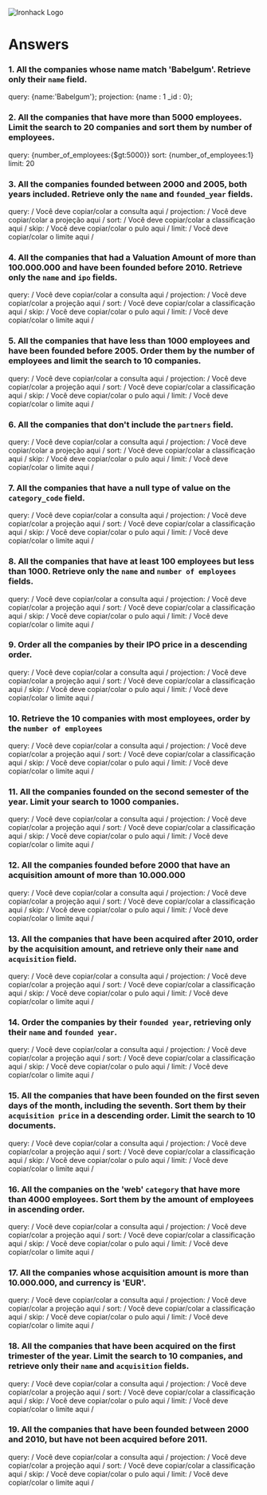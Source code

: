 ![Ironhack Logo](https://i.imgur.com/1QgrNNw.png)

# Answers

### 1. All the companies whose name match 'Babelgum'. Retrieve only their `name` field.

query: {name:'Babelgum'};
projection: {name : 1 _id : 0};


### 2. All the companies that have more than 5000 employees. Limit the search to 20 companies and sort them by **number of employees**.

query: {number_of_employees:{$gt:5000}}
sort: {number_of_employees:1}
limit: 20

### 3. All the companies founded between 2000 and 2005, both years included. Retrieve only the `name` and `founded_year` fields.

query: / Você deve copiar/colar a consulta aqui /
projection: / Você deve copiar/colar a projeção aqui /
sort: / Você deve copiar/colar a classificação aqui /
skip: / Você deve copiar/colar o pulo aqui /
limit: / Você deve copiar/colar o limite aqui /

### 4. All the companies that had a Valuation Amount of more than 100.000.000 and have been founded before 2010. Retrieve only the `name` and `ipo` fields.

query: / Você deve copiar/colar a consulta aqui /
projection: / Você deve copiar/colar a projeção aqui /
sort: / Você deve copiar/colar a classificação aqui /
skip: / Você deve copiar/colar o pulo aqui /
limit: / Você deve copiar/colar o limite aqui /

### 5. All the companies that have less than 1000 employees and have been founded before 2005. Order them by the number of employees and limit the search to 10 companies.

query: / Você deve copiar/colar a consulta aqui /
projection: / Você deve copiar/colar a projeção aqui /
sort: / Você deve copiar/colar a classificação aqui /
skip: / Você deve copiar/colar o pulo aqui /
limit: / Você deve copiar/colar o limite aqui /

### 6. All the companies that don't include the `partners` field.

query: / Você deve copiar/colar a consulta aqui /
projection: / Você deve copiar/colar a projeção aqui /
sort: / Você deve copiar/colar a classificação aqui /
skip: / Você deve copiar/colar o pulo aqui /
limit: / Você deve copiar/colar o limite aqui /

### 7. All the companies that have a null type of value on the `category_code` field.

query: / Você deve copiar/colar a consulta aqui /
projection: / Você deve copiar/colar a projeção aqui /
sort: / Você deve copiar/colar a classificação aqui /
skip: / Você deve copiar/colar o pulo aqui /
limit: / Você deve copiar/colar o limite aqui /

### 8. All the companies that have at least 100 employees but less than 1000. Retrieve only the `name` and `number of employees` fields.

query: / Você deve copiar/colar a consulta aqui /
projection: / Você deve copiar/colar a projeção aqui /
sort: / Você deve copiar/colar a classificação aqui /
skip: / Você deve copiar/colar o pulo aqui /
limit: / Você deve copiar/colar o limite aqui /

### 9. Order all the companies by their IPO price in a descending order.

query: / Você deve copiar/colar a consulta aqui /
projection: / Você deve copiar/colar a projeção aqui /
sort: / Você deve copiar/colar a classificação aqui /
skip: / Você deve copiar/colar o pulo aqui /
limit: / Você deve copiar/colar o limite aqui /

### 10. Retrieve the 10 companies with most employees, order by the `number of employees`

query: / Você deve copiar/colar a consulta aqui /
projection: / Você deve copiar/colar a projeção aqui /
sort: / Você deve copiar/colar a classificação aqui /
skip: / Você deve copiar/colar o pulo aqui /
limit: / Você deve copiar/colar o limite aqui /

### 11. All the companies founded on the second semester of the year. Limit your search to 1000 companies.

query: / Você deve copiar/colar a consulta aqui /
projection: / Você deve copiar/colar a projeção aqui /
sort: / Você deve copiar/colar a classificação aqui /
skip: / Você deve copiar/colar o pulo aqui /
limit: / Você deve copiar/colar o limite aqui /

### 12. All the companies founded before 2000 that have an acquisition amount of more than 10.000.000

query: / Você deve copiar/colar a consulta aqui /
projection: / Você deve copiar/colar a projeção aqui /
sort: / Você deve copiar/colar a classificação aqui /
skip: / Você deve copiar/colar o pulo aqui /
limit: / Você deve copiar/colar o limite aqui /

### 13. All the companies that have been acquired after 2010, order by the acquisition amount, and retrieve only their `name` and `acquisition` field.

query: / Você deve copiar/colar a consulta aqui /
projection: / Você deve copiar/colar a projeção aqui /
sort: / Você deve copiar/colar a classificação aqui /
skip: / Você deve copiar/colar o pulo aqui /
limit: / Você deve copiar/colar o limite aqui /

### 14. Order the companies by their `founded year`, retrieving only their `name` and `founded year`.

query: / Você deve copiar/colar a consulta aqui /
projection: / Você deve copiar/colar a projeção aqui /
sort: / Você deve copiar/colar a classificação aqui /
skip: / Você deve copiar/colar o pulo aqui /
limit: / Você deve copiar/colar o limite aqui /

### 15. All the companies that have been founded on the first seven days of the month, including the seventh. Sort them by their `acquisition price` in a descending order. Limit the search to 10 documents.

query: / Você deve copiar/colar a consulta aqui /
projection: / Você deve copiar/colar a projeção aqui /
sort: / Você deve copiar/colar a classificação aqui /
skip: / Você deve copiar/colar o pulo aqui /
limit: / Você deve copiar/colar o limite aqui /

### 16. All the companies on the 'web' `category` that have more than 4000 employees. Sort them by the amount of employees in ascending order.

query: / Você deve copiar/colar a consulta aqui /
projection: / Você deve copiar/colar a projeção aqui /
sort: / Você deve copiar/colar a classificação aqui /
skip: / Você deve copiar/colar o pulo aqui /
limit: / Você deve copiar/colar o limite aqui /

### 17. All the companies whose acquisition amount is more than 10.000.000, and currency is 'EUR'.

query: / Você deve copiar/colar a consulta aqui /
projection: / Você deve copiar/colar a projeção aqui /
sort: / Você deve copiar/colar a classificação aqui /
skip: / Você deve copiar/colar o pulo aqui /
limit: / Você deve copiar/colar o limite aqui /

### 18. All the companies that have been acquired on the first trimester of the year. Limit the search to 10 companies, and retrieve only their `name` and `acquisition` fields.

query: / Você deve copiar/colar a consulta aqui /
projection: / Você deve copiar/colar a projeção aqui /
sort: / Você deve copiar/colar a classificação aqui /
skip: / Você deve copiar/colar o pulo aqui /
limit: / Você deve copiar/colar o limite aqui /

### 19. All the companies that have been founded between 2000 and 2010, but have not been acquired before 2011.

query: / Você deve copiar/colar a consulta aqui /
projection: / Você deve copiar/colar a projeção aqui /
sort: / Você deve copiar/colar a classificação aqui /
skip: / Você deve copiar/colar o pulo aqui /
limit: / Você deve copiar/colar o limite aqui /
